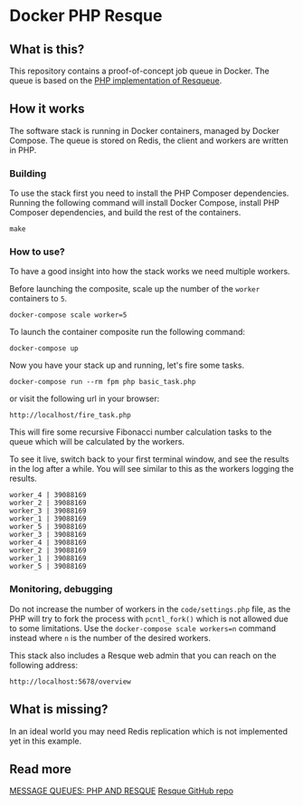 # Docker PHP Resque #

## What is this? ##
This repository contains a proof-of-concept job queue in Docker.
The queue is based on the [PHP implementation of Resqueue](https://github.com/chrisboulton/php-resque).

## How it works ##
The software stack is running in Docker containers, managed by Docker Compose.
The queue is stored on Redis, the client and workers are written in PHP.

### Building ###
To use the stack first you need to install the PHP Composer dependencies.
Running the following command will install Docker Compose,
install PHP Composer dependencies, and build the rest of the containers.
```
make
```

### How to use? ###
To have a good insight into how the stack works we need multiple workers.

Before launching the composite, scale up the number of the `worker` containers to `5`.
```
docker-compose scale worker=5
```

To launch the container composite run the following command:
```
docker-compose up
```

Now you have your stack up and running, let's fire some tasks.
```
docker-compose run --rm fpm php basic_task.php
```
or visit the following url in your browser:
```
http://localhost/fire_task.php
```

This will fire some recursive Fibonacci number calculation tasks to the queue
which will be calculated by the workers.

To see it live, switch back to your first terminal window, and see the results in the log after a while.
You will see similar to this as the workers logging the results.
```
worker_4 | 39088169
worker_2 | 39088169
worker_3 | 39088169
worker_1 | 39088169
worker_5 | 39088169
worker_3 | 39088169
worker_4 | 39088169
worker_2 | 39088169
worker_1 | 39088169
worker_5 | 39088169
```


### Monitoring, debugging ###

Do not increase the number of workers in the `code/settings.php` file, as the PHP will try to fork the process with `pcntl_fork()` which is not allowed due to some limitations. Use the `docker-compose scale workers=n` command instead where `n` is the number of the desired workers.

This stack also includes a Resque web admin that you can reach on the following address:
```
http://localhost:5678/overview
```

## What is missing? ##
In an ideal world you may need Redis replication which is not implemented yet in this example.

## Read more ##
[MESSAGE QUEUES: PHP AND RESQUE](http://programeveryday.com/post/message-queues-php-and-resque/)
[Resque GitHub repo](https://github.com/resque/resque)

